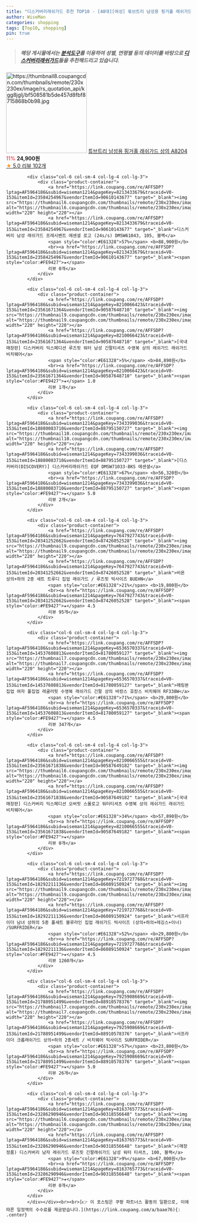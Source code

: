 ```yaml
---
title: "디스커버리래쉬가드 추천 TOP10 - [40대][여성] 튜브트리 남성용 핑거홀 래쉬가드 상의 A8204"
author: WiseMan
categories: shopping
tags: [Top10, shopping]
pin: true
---
```


> ##### 해당 게시물에서는 [**분석도구**](https://itemscout.io/)를 이용하여 **성별**, **연령별** 등의 데이터를 바탕으로 [**디스커버리래쉬가드**](https://link.coupang.com/a/baae76)들을 추천해드리고 있습니다.
<div class="container"><div class="row">
            <div class="col-6 col-sm-4 col-lg-4 col-lg-3">
                <div class="product-container">
                    <a href="https://link.coupang.com/re/AFFSDP?lptag=AF5964186&subid=wiseman1214&pageKey=7299472313&traceid=V0-153&itemId=18675874818&vendorItemId=85810154468" target="_blank"><img src="https://thumbnail8.coupangcdn.com/thumbnails/remote/230x230ex/image/rs_quotation_api/kgg8jglj/bf508581b5de457d8fbf8715868b0b98.jpg" alt="https://thumbnail8.coupangcdn.com/thumbnails/remote/230x230ex/image/rs_quotation_api/kgg8jglj/bf508581b5de457d8fbf8715868b0b98.jpg" width="220" height="220"></a>
                    <a href="https://link.coupang.com/re/AFFSDP?lptag=AF5964186&subid=wiseman1214&pageKey=7299472313&traceid=V0-153&itemId=18675874818&vendorItemId=85810154468" target="_blank">튜브트리 남성용 핑거홀 래쉬가드 상의 A8204</a>
                    <span style="color:#E61328">11%</span> <b>24,900원</b>
                    <br><a href="https://link.coupang.com/re/AFFSDP?lptag=AF5964186&subid=wiseman1214&pageKey=7299472313&traceid=V0-153&itemId=18675874818&vendorItemId=85810154468" target="_blank"><span style="color:#FE9427">★</span> 5.0
                    리뷰 102개</a>
                </div>
            </div>
            
            <div class="col-6 col-sm-4 col-lg-4 col-lg-3">
                <div class="product-container">
                    <a href="https://link.coupang.com/re/AFFSDP?lptag=AF5964186&subid=wiseman1214&pageKey=8213433679&traceid=V0-153&itemId=23584254967&vendorItemId=90610143677" target="_blank"><img src="https://thumbnail6.coupangcdn.com/thumbnails/remote/230x230ex/image/vendor_inventory/5ff1/a90f262d7c274ae9aa3283b8f2fec3c9d1135af0e5faec3d5e8eba9ff26a.jpg" alt="https://thumbnail6.coupangcdn.com/thumbnails/remote/230x230ex/image/vendor_inventory/5ff1/a90f262d7c274ae9aa3283b8f2fec3c9d1135af0e5faec3d5e8eba9ff26a.jpg" width="220" height="220"></a>
                    <a href="https://link.coupang.com/re/AFFSDP?lptag=AF5964186&subid=wiseman1214&pageKey=8213433679&traceid=V0-153&itemId=23584254967&vendorItemId=90610143677" target="_blank">디스커버리 남성 래쉬가드 프레시벤트 에센셜 로고 (24s/s) DMSW61043, 105, 블랙</a>
                    <span style="color:#E61328">57%</span> <b>88,900원</b>
                    <br><a href="https://link.coupang.com/re/AFFSDP?lptag=AF5964186&subid=wiseman1214&pageKey=8213433679&traceid=V0-153&itemId=23584254967&vendorItemId=90610143677" target="_blank"><span style="color:#FE9427">★</span> 
                    리뷰 0개</a>
                </div>
            </div>
            
            <div class="col-6 col-sm-4 col-lg-4 col-lg-3">
                <div class="product-container">
                    <a href="https://link.coupang.com/re/AFFSDP?lptag=AF5964186&subid=wiseman1214&pageKey=8210066423&traceid=V0-153&itemId=23561671364&vendorItemId=90587648710" target="_blank"><img src="https://thumbnail9.coupangcdn.com/thumbnails/remote/230x230ex/image/vendor_inventory/260c/1c7e27bea330bd9ef1956047db7671f3c1822832e3b872b2dbeda284c5fd.png" alt="https://thumbnail9.coupangcdn.com/thumbnails/remote/230x230ex/image/vendor_inventory/260c/1c7e27bea330bd9ef1956047db7671f3c1822832e3b872b2dbeda284c5fd.png" width="220" height="220"></a>
                    <a href="https://link.coupang.com/re/AFFSDP?lptag=AF5964186&subid=wiseman1214&pageKey=8210066423&traceid=V0-153&itemId=23561671364&vendorItemId=90587648710" target="_blank">[국내매장판] 디스커버리 익스페디션 루즈핏 워터 남성 긴팔티셔츠 수영복 상의 레쉬가드 래쉬가드 비치웨어</a>
                    <span style="color:#E61328">5%</span> <b>84,890원</b>
                    <br><a href="https://link.coupang.com/re/AFFSDP?lptag=AF5964186&subid=wiseman1214&pageKey=8210066423&traceid=V0-153&itemId=23561671364&vendorItemId=90587648710" target="_blank"><span style="color:#FE9427">★</span> 1.0
                    리뷰 1개</a>
                </div>
            </div>
            
            <div class="col-6 col-sm-4 col-lg-4 col-lg-3">
                <div class="product-container">
                    <a href="https://link.coupang.com/re/AFFSDP?lptag=AF5964186&subid=wiseman1214&pageKey=7343399036&traceid=V0-153&itemId=18880083710&vendorItemId=88795150727" target="_blank"><img src="https://thumbnail10.coupangcdn.com/thumbnails/remote/230x230ex/image/vendor_inventory/6c63/dbdfa0e2d3723b6597958b1d1ca99bd0b054dd6e056610479efd9ce9bb25.jpg" alt="https://thumbnail10.coupangcdn.com/thumbnails/remote/230x230ex/image/vendor_inventory/6c63/dbdfa0e2d3723b6597958b1d1ca99bd0b054dd6e056610479efd9ce9bb25.jpg" width="220" height="220"></a>
                    <a href="https://link.coupang.com/re/AFFSDP?lptag=AF5964186&subid=wiseman1214&pageKey=7343399036&traceid=V0-153&itemId=18880083710&vendorItemId=88795150727" target="_blank">[디스커버리(DISCOVERY)] 디스커버리래쉬가드 EQF DMSW71033-BKS 에센셜</a>
                    <span style="color:#E61328">67%</span> <b>56,320원</b>
                    <br><a href="https://link.coupang.com/re/AFFSDP?lptag=AF5964186&subid=wiseman1214&pageKey=7343399036&traceid=V0-153&itemId=18880083710&vendorItemId=88795150727" target="_blank"><span style="color:#FE9427">★</span> 5.0
                    리뷰 2개</a>
                </div>
            </div>
            
            <div class="col-6 col-sm-4 col-lg-4 col-lg-3">
                <div class="product-container">
                    <a href="https://link.coupang.com/re/AFFSDP?lptag=AF5964186&subid=wiseman1214&pageKey=7647927743&traceid=V0-153&itemId=20341252662&vendorItemId=87426052528" target="_blank"><img src="https://thumbnail9.coupangcdn.com/thumbnails/remote/230x230ex/image/vendor_inventory/7118/5551bfc5e5087b006b30169faada4708d8f4e8b7674090074b55948c3844.jpg" alt="https://thumbnail9.coupangcdn.com/thumbnails/remote/230x230ex/image/vendor_inventory/7118/5551bfc5e5087b006b30169faada4708d8f4e8b7674090074b55948c3844.jpg" width="220" height="220"></a>
                    <a href="https://link.coupang.com/re/AFFSDP?lptag=AF5964186&subid=wiseman1214&pageKey=7647927743&traceid=V0-153&itemId=20341252662&vendorItemId=87426052528" target="_blank">비욘 상의+하의 2종 세트 트루디 집업 래쉬가드 / 루즈핏 빅사이즈 BUEHN</a>
                    <span style="color:#E61328">21%</span> <b>19,800원</b>
                    <br><a href="https://link.coupang.com/re/AFFSDP?lptag=AF5964186&subid=wiseman1214&pageKey=7647927743&traceid=V0-153&itemId=20341252662&vendorItemId=87426052528" target="_blank"><span style="color:#FE9427">★</span> 4.5
                    리뷰 95개</a>
                </div>
            </div>
            
            <div class="col-6 col-sm-4 col-lg-4 col-lg-3">
                <div class="product-container">
                    <a href="https://link.coupang.com/re/AFFSDP?lptag=AF5964186&subid=wiseman1214&pageKey=6536570337&traceid=V0-153&itemId=14537608813&vendorItemId=81780059127" target="_blank"><img src="https://thumbnail7.coupangcdn.com/thumbnails/remote/230x230ex/image/vendor_inventory/a477/dfe7281e6d4cab078bec99657df742fe61ae863b02df51bf9368a73da534.jpg" alt="https://thumbnail7.coupangcdn.com/thumbnails/remote/230x230ex/image/vendor_inventory/a477/dfe7281e6d4cab078bec99657df742fe61ae863b02df51bf9368a73da534.jpg" width="220" height="220"></a>
                    <a href="https://link.coupang.com/re/AFFSDP?lptag=AF5964186&subid=wiseman1214&pageKey=6536570337&traceid=V0-153&itemId=14537608813&vendorItemId=81780059127" target="_blank">헤링본 집업 여자 풀집업 레귤러핏 수영복 래쉬가드 긴팔 상의 바캉스 호캉스 비치웨어 RF338W</a>
                    <span style="color:#E61328">71%</span> <b>29,800원</b>
                    <br><a href="https://link.coupang.com/re/AFFSDP?lptag=AF5964186&subid=wiseman1214&pageKey=6536570337&traceid=V0-153&itemId=14537608813&vendorItemId=81780059127" target="_blank"><span style="color:#FE9427">★</span> 4.5
                    리뷰 347개</a>
                </div>
            </div>
            
            <div class="col-6 col-sm-4 col-lg-4 col-lg-3">
                <div class="product-container">
                    <a href="https://link.coupang.com/re/AFFSDP?lptag=AF5964186&subid=wiseman1214&pageKey=8210066555&traceid=V0-153&itemId=23561671838&vendorItemId=90587649182" target="_blank"><img src="https://thumbnail6.coupangcdn.com/thumbnails/remote/230x230ex/image/vendor_inventory/abf8/ed9b54e6fe0dcc29bffe29b43422c87ee7105b7990be12db34ddf05f4c88.png" alt="https://thumbnail6.coupangcdn.com/thumbnails/remote/230x230ex/image/vendor_inventory/abf8/ed9b54e6fe0dcc29bffe29b43422c87ee7105b7990be12db34ddf05f4c88.png" width="220" height="220"></a>
                    <a href="https://link.coupang.com/re/AFFSDP?lptag=AF5964186&subid=wiseman1214&pageKey=8210066555&traceid=V0-153&itemId=23561671838&vendorItemId=90587649182" target="_blank">[국내매장판] 디스커버리 익스페디션 오버핏 스몰로고 워터티셔츠 수영복 상의 레쉬가드 래쉬가드 비치웨어</a>
                    <span style="color:#E61328">34%</span> <b>57,890원</b>
                    <br><a href="https://link.coupang.com/re/AFFSDP?lptag=AF5964186&subid=wiseman1214&pageKey=8210066555&traceid=V0-153&itemId=23561671838&vendorItemId=90587649182" target="_blank"><span style="color:#FE9427">★</span> 
                    리뷰 0개</a>
                </div>
            </div>
            
            <div class="col-6 col-sm-4 col-lg-4 col-lg-3">
                <div class="product-container">
                    <a href="https://link.coupang.com/re/AFFSDP?lptag=AF5964186&subid=wiseman1214&pageKey=7219727768&traceid=V0-153&itemId=18292211136&vendorItemId=86089150924" target="_blank"><img src="https://thumbnail9.coupangcdn.com/thumbnails/remote/230x230ex/image/vendor_inventory/d577/e4b7ab03f4f8693d1a7dd4e378d33dd48d63e437bf04be2640cfadae5c05.jpg" alt="https://thumbnail9.coupangcdn.com/thumbnails/remote/230x230ex/image/vendor_inventory/d577/e4b7ab03f4f8693d1a7dd4e378d33dd48d63e437bf04be2640cfadae5c05.jpg" width="220" height="220"></a>
                    <a href="https://link.coupang.com/re/AFFSDP?lptag=AF5964186&subid=wiseman1214&pageKey=7219727768&traceid=V0-153&itemId=18292211136&vendorItemId=86089150924" target="_blank">서프라이더 남녀 상하의 5종 풀세트 블루라인 집업 래쉬가드 빅사이즈 (상의+하의+레깅스+이너) /SURFRIDER</a>
                    <span style="color:#E61328">52%</span> <b>29,800원</b>
                    <br><a href="https://link.coupang.com/re/AFFSDP?lptag=AF5964186&subid=wiseman1214&pageKey=7219727768&traceid=V0-153&itemId=18292211136&vendorItemId=86089150924" target="_blank"><span style="color:#FE9427">★</span> 4.5
                    리뷰 1260개</a>
                </div>
            </div>
            
            <div class="col-6 col-sm-4 col-lg-4 col-lg-3">
                <div class="product-container">
                    <a href="https://link.coupang.com/re/AFFSDP?lptag=AF5964186&subid=wiseman1214&pageKey=7925908669&traceid=V0-153&itemId=21788951499&vendorItemId=88910578376" target="_blank"><img src="https://thumbnail7.coupangcdn.com/thumbnails/remote/230x230ex/image/vendor_inventory/d199/48820dcd0e888165d5759f616e706958a06558bf62c0a54096db4ed31e69.jpg" alt="https://thumbnail7.coupangcdn.com/thumbnails/remote/230x230ex/image/vendor_inventory/d199/48820dcd0e888165d5759f616e706958a06558bf62c0a54096db4ed31e69.jpg" width="220" height="220"></a>
                    <a href="https://link.coupang.com/re/AFFSDP?lptag=AF5964186&subid=wiseman1214&pageKey=7925908669&traceid=V0-153&itemId=21788951499&vendorItemId=88910578376" target="_blank">서프라이더 크롭래쉬가드 상의+하의 2종세트 / 비치웨어 빅사이즈 SURFRIDER</a>
                    <span style="color:#E61328">57%</span> <b>23,800원</b>
                    <br><a href="https://link.coupang.com/re/AFFSDP?lptag=AF5964186&subid=wiseman1214&pageKey=7925908669&traceid=V0-153&itemId=21788951499&vendorItemId=88910578376" target="_blank"><span style="color:#FE9427">★</span> 5.0
                    리뷰 26개</a>
                </div>
            </div>
            
            <div class="col-6 col-sm-4 col-lg-4 col-lg-3">
                <div class="product-container">
                    <a href="https://link.coupang.com/re/AFFSDP?lptag=AF5964186&subid=wiseman1214&pageKey=8163765773&traceid=V0-153&itemId=23286290946&vendorItemId=90318556648" target="_blank"><img src="https://thumbnail6.coupangcdn.com/thumbnails/remote/230x230ex/image/vendor_inventory/ae2a/6d328bfb09d6efd9f1e93040836c54688f36632872af1bb55deeff62e629.png" alt="https://thumbnail6.coupangcdn.com/thumbnails/remote/230x230ex/image/vendor_inventory/ae2a/6d328bfb09d6efd9f1e93040836c54688f36632872af1bb55deeff62e629.png" width="220" height="220"></a>
                    <a href="https://link.coupang.com/re/AFFSDP?lptag=AF5964186&subid=wiseman1214&pageKey=8163765773&traceid=V0-153&itemId=23286290946&vendorItemId=90318556648" target="_blank">(매장정품) 디스커버리 남자 래쉬가드 루즈핏 긴팔래쉬가드 남성 워터 티셔츠, 100, 블랙</a>
                    <span style="color:#E61328">9%</span> <b>67,000원</b>
                    <br><a href="https://link.coupang.com/re/AFFSDP?lptag=AF5964186&subid=wiseman1214&pageKey=8163765773&traceid=V0-153&itemId=23286290946&vendorItemId=90318556648" target="_blank"><span style="color:#FE9427">★</span> 
                    리뷰 0개</a>
                </div>
            </div>
            </div></div><br><br>[👉 이 포스팅은 쿠팡 파트너스 활동의 일환으로, 이에 따른 일정액의 수수료를 제공받습니다.](https://link.coupang.com/a/baae76){: .center}